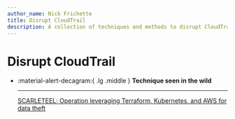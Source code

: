 ```yaml
---
author_name: Nick Frichette
title: Disrupt CloudTrail
description: A collection of techniques and methods to disrupt CloudTrail logging.
---
```


# Disrupt CloudTrail

<div class="grid cards" markdown>

-   :material-alert-decagram:{ .lg .middle } __Technique seen in the wild__

    ---

    [SCARLETEEL: Operation leveraging Terraform, Kubernetes, and AWS for data theft](https://sysdig.com/blog/cloud-breach-terraform-data-theft/)


</div>